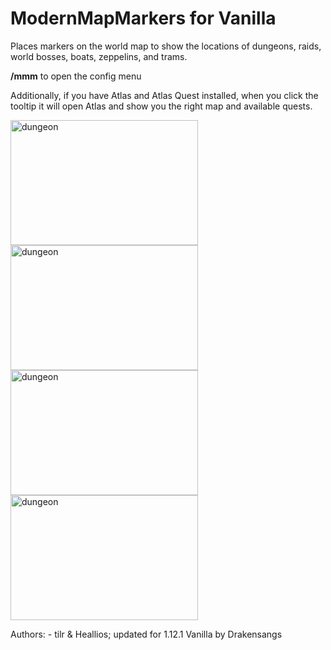 # ModernMapMarkers for Vanilla
Places markers on the world map to show the locations of dungeons, raids, world bosses, boats, zeppelins, and trams.

**/mmm** to open the config menu

Additionally, if you have Atlas and Atlas Quest installed, when you click the tooltip it will open Atlas and show you the right map and available quests.

<img src="https://github.com/user-attachments/assets/a0fa2e63-e0b5-485c-9e68-9057e68a4118" alt="dungeon" width="300" height="200"> <img src="https://github.com/user-attachments/assets/3d408b8b-d4f7-449c-a33f-cad9a3d41f4b" alt="dungeon" width="300" height="200"> <img src="https://github.com/user-attachments/assets/2e71077b-fc04-4d00-86fa-fbe1f107ab2f" alt="dungeon" width="300" height="200"> <img src="https://github.com/user-attachments/assets/75258999-cf95-4a59-ba26-5a928d0600b1" alt="dungeon" width="300" height="200">


Authors: - tilr & Heallios; updated for 1.12.1 Vanilla by Drakensangs
